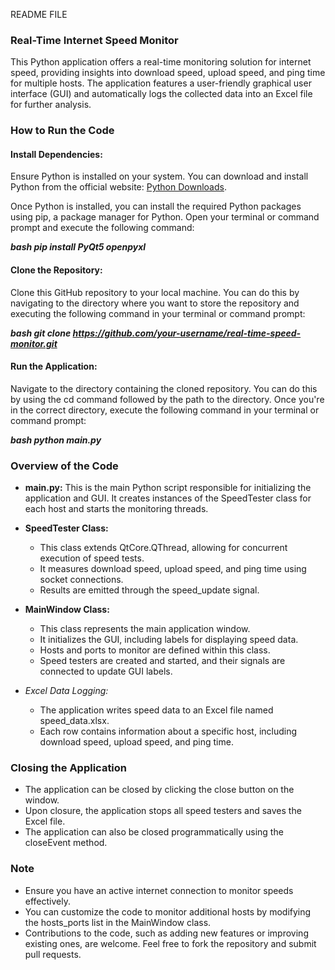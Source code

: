 README FILE

### Real-Time Internet Speed Monitor

This Python application offers a real-time monitoring solution for internet speed, providing insights into download speed, upload speed, and ping time for multiple hosts. The application features a user-friendly graphical user interface (GUI) and automatically logs the collected data into an Excel file for further analysis.

### How to Run the Code

#### Install Dependencies:

Ensure Python is installed on your system. You can download and install Python from the official website: [Python Downloads](https://www.python.org/downloads/).

Once Python is installed, you can install the required Python packages using pip, a package manager for Python. Open your terminal or command prompt and execute the following command:

_**bash
pip install PyQt5 openpyxl**_


#### Clone the Repository:

Clone this GitHub repository to your local machine. You can do this by navigating to the directory where you want to store the repository and executing the following command in your terminal or command prompt:

_**bash
git clone https://github.com/your-username/real-time-speed-monitor.git**_


#### Run the Application:

Navigate to the directory containing the cloned repository. You can do this by using the cd command followed by the path to the directory. Once you're in the correct directory, execute the following command in your terminal or command prompt:

_**bash
python main.py**_


### Overview of the Code

- **main.py:** This is the main Python script responsible for initializing the application and GUI. It creates instances of the SpeedTester class for each host and starts the monitoring threads.

- **SpeedTester Class:**
  - This class extends QtCore.QThread, allowing for concurrent execution of speed tests.
  - It measures download speed, upload speed, and ping time using socket connections.
  - Results are emitted through the speed_update signal.

- **MainWindow Class:**
  - This class represents the main application window.
  - It initializes the GUI, including labels for displaying speed data.
  - Hosts and ports to monitor are defined within this class.
  - Speed testers are created and started, and their signals are connected to update GUI labels.

- *Excel Data Logging:*
  - The application writes speed data to an Excel file named speed_data.xlsx.
  - Each row contains information about a specific host, including download speed, upload speed, and ping time.

### Closing the Application

- The application can be closed by clicking the close button on the window.
- Upon closure, the application stops all speed testers and saves the Excel file.
- The application can also be closed programmatically using the closeEvent method.

### Note

- Ensure you have an active internet connection to monitor speeds effectively.
- You can customize the code to monitor additional hosts by modifying the hosts_ports list in the MainWindow class.
- Contributions to the code, such as adding new features or improving existing ones, are welcome. Feel free to fork the repository and submit pull requests.

